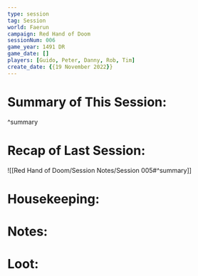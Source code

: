 ```yaml
---
type: session
tag: Session
world: Faerun
campaign: Red Hand of Doom
sessionNum: 006
game_year: 1491 DR
game_date: []
players: [Guido, Peter, Danny, Rob, Tim]
create_date: {{19 November 2022}}
---
```




# Summary of This Session:

^summary

# Recap of Last Session:
![[Red Hand of Doom/Session Notes/Session 005#^summary]]

# Housekeeping:

# Notes:

# Loot:
